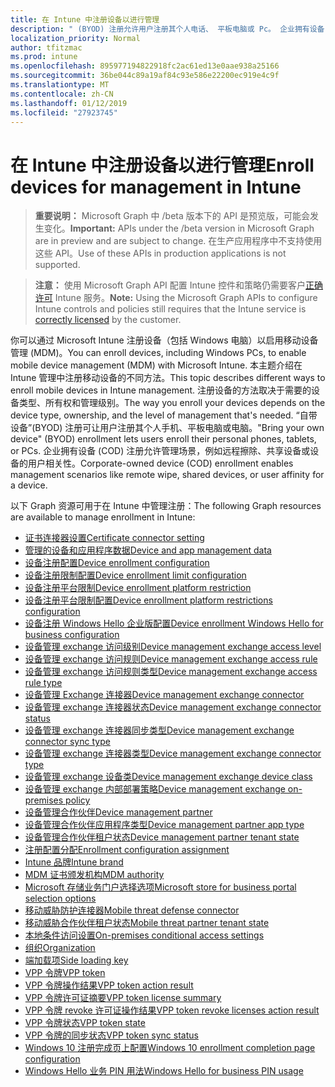 ```yaml
---
title: 在 Intune 中注册设备以进行管理
description: " (BYOD) 注册允许用户注册其个人电话、 平板电脑或 Pc。 企业拥有设备 (COD) 注册允许管理场景，例如远程擦除、共享设备或设备的用户相关性。"
localization_priority: Normal
author: tfitzmac
ms.prod: intune
ms.openlocfilehash: 895977194822918fc2ac61ed13e0aae938a25166
ms.sourcegitcommit: 36be044c89a19af84c93e586e22200ec919e4c9f
ms.translationtype: MT
ms.contentlocale: zh-CN
ms.lasthandoff: 01/12/2019
ms.locfileid: "27923745"
---
```

# <a name="enroll-devices-for-management-in-intune"></a><span data-ttu-id="b7ccd-104">在 Intune 中注册设备以进行管理</span><span class="sxs-lookup"><span data-stu-id="b7ccd-104">Enroll devices for management in Intune</span></span>

> <span data-ttu-id="b7ccd-105">**重要说明：** Microsoft Graph 中 /beta 版本下的 API 是预览版，可能会发生变化。</span><span class="sxs-lookup"><span data-stu-id="b7ccd-105">**Important:** APIs under the /beta version in Microsoft Graph are in preview and are subject to change.</span></span> <span data-ttu-id="b7ccd-106">在生产应用程序中不支持使用这些 API。</span><span class="sxs-lookup"><span data-stu-id="b7ccd-106">Use of these APIs in production applications is not supported.</span></span>

> <span data-ttu-id="b7ccd-107">**注意：** 使用 Microsoft Graph API 配置 Intune 控件和策略仍需要客户[正确许可](https://www.microsoft.com/en-us/cloud-platform/microsoft-intune-pricing) Intune 服务。</span><span class="sxs-lookup"><span data-stu-id="b7ccd-107">**Note:** Using the Microsoft Graph APIs to configure Intune controls and policies still requires that the Intune service is [correctly licensed](https://www.microsoft.com/en-us/cloud-platform/microsoft-intune-pricing) by the customer.</span></span>

<span data-ttu-id="b7ccd-108">你可以通过 Microsoft Intune 注册设备（包括 Windows 电脑）以启用移动设备管理 (MDM)。</span><span class="sxs-lookup"><span data-stu-id="b7ccd-108">You can enroll devices, including Windows PCs, to enable mobile device management (MDM) with Microsoft Intune.</span></span> <span data-ttu-id="b7ccd-109">本主题介绍在 Intune 管理中注册移动设备的不同方法。</span><span class="sxs-lookup"><span data-stu-id="b7ccd-109">This topic describes different ways to enroll mobile devices in Intune management.</span></span> <span data-ttu-id="b7ccd-110">注册设备的方法取决于需要的设备类型、所有权和管理级别。</span><span class="sxs-lookup"><span data-stu-id="b7ccd-110">The way you enroll your devices depends on the device type, ownership, and the level of management that's needed.</span></span> <span data-ttu-id="b7ccd-111">“自带设备”(BYOD) 注册可让用户注册其个人手机、平板电脑或电脑。</span><span class="sxs-lookup"><span data-stu-id="b7ccd-111">"Bring your own device" (BYOD) enrollment lets users enroll their personal phones, tablets, or PCs.</span></span> <span data-ttu-id="b7ccd-112">企业拥有设备 (COD) 注册允许管理场景，例如远程擦除、共享设备或设备的用户相关性。</span><span class="sxs-lookup"><span data-stu-id="b7ccd-112">Corporate-owned device (COD) enrollment enables management scenarios like remote wipe, shared devices, or user affinity for a device.</span></span>

<span data-ttu-id="b7ccd-113">以下 Graph 资源可用于在 Intune 中管理注册：</span><span class="sxs-lookup"><span data-stu-id="b7ccd-113">The following Graph resources are available to manage enrollment in Intune:</span></span>

- [<span data-ttu-id="b7ccd-114">证书连接器设置</span><span class="sxs-lookup"><span data-stu-id="b7ccd-114">Certificate connector setting</span></span>](intune-onboarding-certificateconnectorsetting.md)
- [<span data-ttu-id="b7ccd-115">管理的设备和应用程序数据</span><span class="sxs-lookup"><span data-stu-id="b7ccd-115">Device and app management data</span></span>](intune-onboarding-deviceandappmanagementdata.md)
- [<span data-ttu-id="b7ccd-116">设备注册配置</span><span class="sxs-lookup"><span data-stu-id="b7ccd-116">Device enrollment configuration</span></span>](intune-onboarding-deviceenrollmentconfiguration.md)
- [<span data-ttu-id="b7ccd-117">设备注册限制配置</span><span class="sxs-lookup"><span data-stu-id="b7ccd-117">Device enrollment limit configuration</span></span>](intune-onboarding-deviceenrollmentlimitconfiguration.md)
- [<span data-ttu-id="b7ccd-118">设备注册平台限制</span><span class="sxs-lookup"><span data-stu-id="b7ccd-118">Device enrollment platform restriction</span></span>](intune-onboarding-deviceenrollmentplatformrestriction.md)
- [<span data-ttu-id="b7ccd-119">设备注册平台限制配置</span><span class="sxs-lookup"><span data-stu-id="b7ccd-119">Device enrollment platform restrictions configuration</span></span>](intune-onboarding-deviceenrollmentplatformrestrictionsconfiguration.md)
- [<span data-ttu-id="b7ccd-120">设备注册 Windows Hello 企业版配置</span><span class="sxs-lookup"><span data-stu-id="b7ccd-120">Device enrollment Windows Hello for business configuration</span></span>](intune-onboarding-deviceenrollmentwindowshelloforbusinessconfiguration.md)
- [<span data-ttu-id="b7ccd-121">设备管理 exchange 访问级别</span><span class="sxs-lookup"><span data-stu-id="b7ccd-121">Device management exchange access level</span></span>](intune-onboarding-devicemanagementexchangeaccesslevel.md)
- [<span data-ttu-id="b7ccd-122">设备管理 exchange 访问规则</span><span class="sxs-lookup"><span data-stu-id="b7ccd-122">Device management exchange access rule</span></span>](intune-onboarding-devicemanagementexchangeaccessrule.md)
- [<span data-ttu-id="b7ccd-123">设备管理 exchange 访问规则类型</span><span class="sxs-lookup"><span data-stu-id="b7ccd-123">Device management exchange access rule type</span></span>](intune-onboarding-devicemanagementexchangeaccessruletype.md)
- [<span data-ttu-id="b7ccd-124">设备管理 Exchange 连接器</span><span class="sxs-lookup"><span data-stu-id="b7ccd-124">Device management exchange connector</span></span>](intune-onboarding-devicemanagementexchangeconnector.md)
- [<span data-ttu-id="b7ccd-125">设备管理 exchange 连接器状态</span><span class="sxs-lookup"><span data-stu-id="b7ccd-125">Device management exchange connector status</span></span>](intune-onboarding-devicemanagementexchangeconnectorstatus.md)
- [<span data-ttu-id="b7ccd-126">设备管理 exchange 连接器同步类型</span><span class="sxs-lookup"><span data-stu-id="b7ccd-126">Device management exchange connector sync type</span></span>](intune-onboarding-devicemanagementexchangeconnectorsynctype.md)
- [<span data-ttu-id="b7ccd-127">设备管理 exchange 连接器类型</span><span class="sxs-lookup"><span data-stu-id="b7ccd-127">Device management exchange connector type</span></span>](intune-onboarding-devicemanagementexchangeconnectortype.md)
- [<span data-ttu-id="b7ccd-128">设备管理 exchange 设备类</span><span class="sxs-lookup"><span data-stu-id="b7ccd-128">Device management exchange device class</span></span>](intune-onboarding-devicemanagementexchangedeviceclass.md)
- [<span data-ttu-id="b7ccd-129">设备管理 exchange 内部部署策略</span><span class="sxs-lookup"><span data-stu-id="b7ccd-129">Device management exchange on-premises policy</span></span>](intune-onboarding-devicemanagementexchangeonpremisespolicy.md)
- [<span data-ttu-id="b7ccd-130">设备管理合作伙伴</span><span class="sxs-lookup"><span data-stu-id="b7ccd-130">Device management partner</span></span>](intune-onboarding-devicemanagementpartner.md)
- [<span data-ttu-id="b7ccd-131">设备管理合作伙伴应用程序类型</span><span class="sxs-lookup"><span data-stu-id="b7ccd-131">Device management partner app type</span></span>](intune-onboarding-devicemanagementpartnerapptype.md)
- [<span data-ttu-id="b7ccd-132">设备管理合作伙伴租户状态</span><span class="sxs-lookup"><span data-stu-id="b7ccd-132">Device management partner tenant state</span></span>](intune-onboarding-devicemanagementpartnertenantstate.md)
- [<span data-ttu-id="b7ccd-133">注册配置分配</span><span class="sxs-lookup"><span data-stu-id="b7ccd-133">Enrollment configuration assignment</span></span>](intune-onboarding-enrollmentconfigurationassignment.md)
- [<span data-ttu-id="b7ccd-134">Intune 品牌</span><span class="sxs-lookup"><span data-stu-id="b7ccd-134">Intune brand</span></span>](intune-onboarding-intunebrand.md)
- [<span data-ttu-id="b7ccd-135">MDM 证书颁发机构</span><span class="sxs-lookup"><span data-stu-id="b7ccd-135">MDM authority</span></span>](intune-onboarding-mdmauthority.md)
- [<span data-ttu-id="b7ccd-136">Microsoft 存储业务门户选择选项</span><span class="sxs-lookup"><span data-stu-id="b7ccd-136">Microsoft store for business portal selection options</span></span>](intune-onboarding-microsoftstoreforbusinessportalselectionoptions.md)
- [<span data-ttu-id="b7ccd-137">移动威胁防护连接器</span><span class="sxs-lookup"><span data-stu-id="b7ccd-137">Mobile threat defense connector</span></span>](intune-onboarding-mobilethreatdefenseconnector.md)
- [<span data-ttu-id="b7ccd-138">移动威胁合作伙伴租户状态</span><span class="sxs-lookup"><span data-stu-id="b7ccd-138">Mobile threat partner tenant state</span></span>](intune-onboarding-mobilethreatpartnertenantstate.md)
- [<span data-ttu-id="b7ccd-139">本地条件访问设置</span><span class="sxs-lookup"><span data-stu-id="b7ccd-139">On-premises conditional access settings</span></span>](intune-onboarding-onpremisesconditionalaccesssettings.md)
- [<span data-ttu-id="b7ccd-140">组织</span><span class="sxs-lookup"><span data-stu-id="b7ccd-140">Organization</span></span>](intune-onboarding-organization.md)
- [<span data-ttu-id="b7ccd-141">端加载项</span><span class="sxs-lookup"><span data-stu-id="b7ccd-141">Side loading key</span></span>](intune-onboarding-sideloadingkey.md)
- [<span data-ttu-id="b7ccd-142">VPP 令牌</span><span class="sxs-lookup"><span data-stu-id="b7ccd-142">VPP token</span></span>](intune-onboarding-vpptoken.md)
- [<span data-ttu-id="b7ccd-143">VPP 令牌操作结果</span><span class="sxs-lookup"><span data-stu-id="b7ccd-143">VPP token action result</span></span>](intune-onboarding-vpptokenactionresult.md)
- [<span data-ttu-id="b7ccd-144">VPP 令牌许可证摘要</span><span class="sxs-lookup"><span data-stu-id="b7ccd-144">VPP token license summary</span></span>](intune-onboarding-vpptokenlicensesummary.md)
- [<span data-ttu-id="b7ccd-145">VPP 令牌 revoke 许可证操作结果</span><span class="sxs-lookup"><span data-stu-id="b7ccd-145">VPP token revoke licenses action result</span></span>](intune-onboarding-vpptokenrevokelicensesactionresult.md)
- [<span data-ttu-id="b7ccd-146">VPP 令牌状态</span><span class="sxs-lookup"><span data-stu-id="b7ccd-146">VPP token state</span></span>](intune-onboarding-vpptokenstate.md)
- [<span data-ttu-id="b7ccd-147">VPP 令牌的同步状态</span><span class="sxs-lookup"><span data-stu-id="b7ccd-147">VPP token sync status</span></span>](intune-onboarding-vpptokensyncstatus.md)
- [<span data-ttu-id="b7ccd-148">Windows 10 注册完成页上配置</span><span class="sxs-lookup"><span data-stu-id="b7ccd-148">Windows 10 enrollment completion page configuration</span></span>](intune-onboarding-windows10enrollmentcompletionpageconfiguration.md)
- [<span data-ttu-id="b7ccd-149">Windows Hello 业务 PIN 用法</span><span class="sxs-lookup"><span data-stu-id="b7ccd-149">Windows Hello for business PIN usage</span></span>](intune-onboarding-windowshelloforbusinesspinusage.md)

